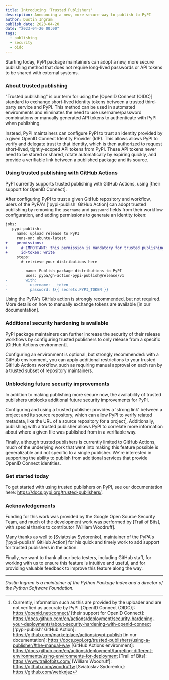 ```yaml
---
title: Introducing 'Trusted Publishers'
description: Announcing a new, more secure way to publish to PyPI
author: Dustin Ingram
publish_date: 2023-04-20
date: "2023-04-20 00:00"
tags:
  - publishing
  - security
  - oidc
---
```


Starting today, PyPI package maintainers can adopt a new, more secure
publishing method that does not require long-lived passwords or API tokens to
be shared with external systems.

### About trusted publishing

"Trusted publishing" is our term for using the [OpenID Connect (OIDC)] standard
to exchange short-lived identity tokens between a trusted third-party service
and PyPI. This method can be used in automated environments and eliminates the
need to use username/password combinations or manually generated API tokens to
authenticate with PyPI when publishing.

Instead, PyPI maintainers can configure PyPI to trust an identity provided by a
given OpenID Connect Identity Provider (IdP). This allows allows PyPI to verify
and delegate trust to that identity, which is then authorized to request
short-lived, tightly-scoped API tokens from PyPI. These API tokens never need
to be stored or shared, rotate automatically by expiring quickly, and provide a
verifiable link between a published package and its source.

### Using trusted publishing with GitHub Actions

PyPI currently supports trusted publishing with GitHub Actions, using [their
support for OpenID Connect].

After configuring PyPI to trust a given GitHub repository and workflow, users
of the PyPA's ['pypi-publish' GitHub Action] can adopt trusted publishing by
removing the `username` and `password` fields from their workflow
configuration, and adding permissions to generate an identity token:

```diff
jobs:
   pypi-publish:
     name: upload release to PyPI
     runs-on: ubuntu-latest
+    permissions:
+      # IMPORTANT: this permission is mandatory for trusted publishing
+      id-token: write
     steps:
       # retrieve your distributions here

       - name: Publish package distributions to PyPI
         uses: pypa/gh-action-pypi-publish@release/v1
-        with:
-          username: __token__
-          password: ${{ secrets.PYPI_TOKEN }}
```

Using the PyPA's GitHub action is strongly recommended, but not required. More
details on how to manually exchange tokens are available [in our
documentation].

### Additional security hardening is available

PyPI package maintainers can further increase the security of their release
workflows by configuring trusted publishers to only release from a specific
[GitHub Actions environment].

Configuring an environment is optional, but strongly recommended: with a GitHub
environment, you can apply additional restrictions to your trusted GitHub
Actions workflow, such as requiring manual approval on each run by a trusted
subset of repository maintainers.

### Unblocking future security improvements

In addition to making publishing more secure now, the availability of trusted
publishers unblocks additional future security improvements for PyPI.

Configuring and using a trusted publisher provides a 'strong link' between a
project and its source repository, which can allow PyPI to verify related
metadata, like the URL of a source repository for a project[^1]. Additionally,
publishing with a trusted publisher allows PyPI to correlate more information
about where a given file was published from in a verifiable way.

Finally, although trusted publishers is currently limited to GitHub Actions,
much of the underlying work that went into making this feature possible is
generalizable and not specific to a single publisher. We're interested in
supporting the ability to publish from additional services that provide OpenID
Connect identities.

### Get started today

To get started with using trusted publishers on PyPI, see our documentation
here: <https://docs.pypi.org/trusted-publishers/>.

### Acknowledgements

Funding for this work was provided by the Google Open Source Security Team, and
much of the development work was performed by [Trail of Bits], with special
thanks to contributor [William Woodruff].

Many thanks as well to [Sviatoslav Sydorenko], maintainer of the PyPA's
['pypi-publish' GitHub Action] for his quick and timely work to add support for
trusted publishers in the action.

Finally, we want to thank all our beta testers, including GitHub staff, for
working with us to ensure this feature is intuitive and useful, and for
providing valuable feedback to improve this feature along the way.

---

_Dustin Ingram is a maintainer of the Python Package Index and a director of
the Python Software Foundation._

[^1]: Currently, information such as this are provided by the uploader and are not verified as accurate by PyPI.
[OpenID Connect (OIDC)]: https://openid.net/connect/
[their support for OpenID Connect]: https://docs.github.com/en/actions/deployment/security-hardening-your-deployments/about-security-hardening-with-openid-connect
['pypi-publish' GitHub Action]: https://github.com/marketplace/actions/pypi-publish
[in our documentation]: https://docs.pypi.org/trusted-publishers/using-a-publisher/#the-manual-way
[GitHub Actions environment]: https://docs.github.com/en/actions/deployment/targeting-different-environments/using-environments-for-deployment
[Trail of Bits]: https://www.trailofbits.com/
[William Woodruff]: https://github.com/woodruffw
[Sviatoslav Sydorenko]: https://github.com/webknjaz
